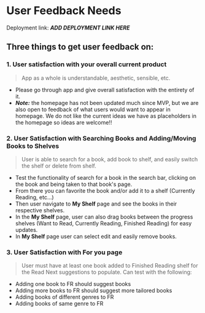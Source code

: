 # User Feedback Needs 

Deployment link: ***ADD DEPLOYMENT LINK HERE***

## Three things to get user feedback on: 

### 1. User satisfaction with your overall current product
> App as a whole is understandable, aesthetic, sensible, etc. 
* Please go through app and give overall satisfaction with the entirety of it.
* ***Note:*** the homepage has not been updated much since MVP, but we are also open to feedback of what users would want to appear in homepage. We do not like the current ideas we have as placeholders in the homepage so ideas are welcome!! 

### 2. User Satisfaction with Searching Books and Adding/Moving Books to Shelves
> User is able to search for a book, add book to shelf, and easily switch the shelf or delete from shelf.
* Test the functionality of search for a book in the search bar, clicking on the book and being taken to that book's page.
* From there you can favorite the book and/or add it to a shelf (Currently Reading, etc...)
* Then user navigate to **My Shelf** page and see the books in their respective shelves.
* In the **My Shelf** page, user can also drag books between the progress shelves (Want to Read, Currently Reading, Finished Reading) for easy updates.
* In **My Shelf** page user can select edit and easily remove books. 


### 3. User Satisfaction with For you page
> User must have at least one book added to Finished Reading shelf for the Read Next suggestions to populate.
Can test with the following: 
* Adding one book to FR should suggest books
* Adding more books to FR should suggest more tailored books
* Adding books of different genres to FR
* Adding books of same genre to FR 


